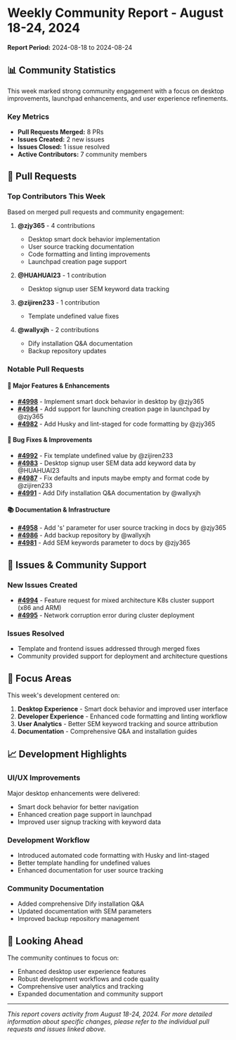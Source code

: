 # Weekly Community Report - August 18-24, 2024

**Report Period:** 2024-08-18 to 2024-08-24

## 📊 Community Statistics

This week marked strong community engagement with a focus on desktop improvements, launchpad enhancements, and user experience refinements.

### Key Metrics
- **Pull Requests Merged:** 8 PRs
- **Issues Created:** 2 new issues
- **Issues Closed:** 1 issue resolved
- **Active Contributors:** 7 community members

## 🚀 Pull Requests

### Top Contributors This Week
Based on merged pull requests and community engagement:

1. **@zjy365** - 4 contributions
   - Desktop smart dock behavior implementation
   - User source tracking documentation
   - Code formatting and linting improvements
   - Launchpad creation page support

2. **@HUAHUAI23** - 1 contribution
   - Desktop signup user SEM keyword data tracking

3. **@zijiren233** - 1 contribution
   - Template undefined value fixes

4. **@wallyxjh** - 2 contributions
   - Dify installation Q&A documentation
   - Backup repository updates

### Notable Pull Requests

#### 🌟 Major Features & Enhancements
- **[#4998](https://github.com/labring/sealos/pull/4998)** - Implement smart dock behavior in desktop by @zjy365
- **[#4984](https://github.com/labring/sealos/pull/4984)** - Add support for launching creation page in launchpad by @zjy365
- **[#4982](https://github.com/labring/sealos/pull/4982)** - Add Husky and lint-staged for code formatting by @zjy365

#### 🔧 Bug Fixes & Improvements
- **[#4992](https://github.com/labring/sealos/pull/4992)** - Fix template undefined value by @zijiren233
- **[#4983](https://github.com/labring/sealos/pull/4983)** - Desktop signup user SEM data add keyword data by @HUAHUAI23
- **[#4987](https://github.com/labring/sealos/pull/4987)** - Fix defaults and inputs maybe empty and format code by @zijiren233
- **[#4991](https://github.com/labring/sealos/pull/4991)** - Add Dify installation Q&A documentation by @wallyxjh

#### 📚 Documentation & Infrastructure
- **[#4958](https://github.com/labring/sealos/pull/4958)** - Add 's' parameter for user source tracking in docs by @zjy365
- **[#4986](https://github.com/labring/sealos/pull/4986)** - Add backup repository by @wallyxjh
- **[#4981](https://github.com/labring/sealos/pull/4981)** - Add SEM keywords parameter to docs by @zjy365

## 🐛 Issues & Community Support

### New Issues Created
- **[#4994](https://github.com/labring/sealos/issues/4994)** - Feature request for mixed architecture K8s cluster support (x86 and ARM)
- **[#4995](https://github.com/labring/sealos/issues/4995)** - Network corruption error during cluster deployment

### Issues Resolved
- Template and frontend issues addressed through merged fixes
- Community provided support for deployment and architecture questions

## 🎯 Focus Areas

This week's development centered on:

1. **Desktop Experience** - Smart dock behavior and improved user interface
2. **Developer Experience** - Enhanced code formatting and linting workflow
3. **User Analytics** - Better SEM keyword tracking and source attribution
4. **Documentation** - Comprehensive Q&A and installation guides

## 📈 Development Highlights

### UI/UX Improvements
Major desktop enhancements were delivered:
- Smart dock behavior for better navigation
- Enhanced creation page support in launchpad
- Improved user signup tracking with keyword data

### Development Workflow
- Introduced automated code formatting with Husky and lint-staged
- Better template handling for undefined values
- Enhanced documentation for user source tracking

### Community Documentation
- Added comprehensive Dify installation Q&A
- Updated documentation with SEM parameters
- Improved backup repository management

## 🚀 Looking Ahead

The community continues to focus on:
- Enhanced desktop user experience features
- Robust development workflows and code quality
- Comprehensive user analytics and tracking
- Expanded documentation and community support

---

*This report covers activity from August 18-24, 2024. For more detailed information about specific changes, please refer to the individual pull requests and issues linked above.*